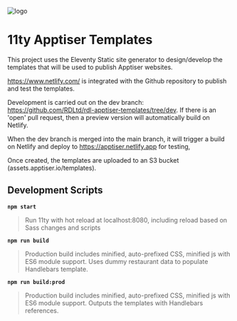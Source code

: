 ![logo](https://res.cloudinary.com/jmbrnrd/image/upload/c_scale,r_0,w_240/v1651842572/jmbrnrd/img-jmbrnrd-640_2x.jpg)

# 11ty Apptiser Templates
This project uses the Eleventy Static site generator to design/develop the templates that will be used to publish Apptiser websites. 

https://www.netlify.com/ is integrated with the Github repository to publish and test the templates. 

Development is carried out on the dev branch: https://github.com/RDLtd/rdl-apptiser-templates/tree/dev. If there is an 'open' pull request, then a preview version will automatically build on Netlify.

When the dev branch is merged into the main branch, it will trigger a build on Netlify and deploy to https://apptiser.netlify.app for testing,

Once created, the templates are uploaded to an S3 bucket (assets.apptiser.io/templates).

## Development Scripts

**`npm start`**

> Run 11ty with hot reload at localhost:8080, including reload based on Sass changes and scripts

**`npm run build`**

> Production build includes minified, auto-prefixed CSS, minified js with ES6 module support. 
> Uses dummy restaurant data to populate Handlebars template.

**`npm run build:prod`**

> Production build includes minified, auto-prefixed CSS, minified js with ES6 module support.
> Outputs the templates with Handlebars references.
